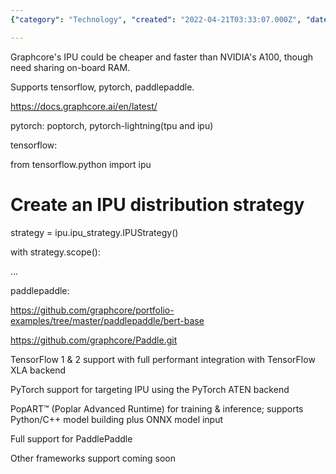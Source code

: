 ```yaml
---
{"category": "Technology", "created": "2022-04-21T03:33:07.000Z", "date": "2022-04-21 03:33:07", "description": "Graphcore's Innovative Processing Unit (IPU) is a highly efficient and faster solution compared to NVIDIA's A100. It offers full performance integration with popular frameworks such as TensorFlow, PyTorch, and PaddlePaddle. Graphcore provides open-source resources for these frameworks and features on-board RAM sharing capabilities, making it a cost-effective and quicker alternative.", "modified": "2022-08-19T02:35:20.563Z", "tags": ["acceleration", "AI", "gpu alternative", "graphcore", "hardware"], "title": "Graphcore Support For Ai"}

---
```


Graphcore's IPU could be cheaper and faster than NVIDIA's A100, though need sharing on-board RAM.

Supports tensorflow, pytorch, paddlepaddle.

https://docs.graphcore.ai/en/latest/

pytorch: poptorch, pytorch-lightning(tpu and ipu)

tensorflow:

from tensorflow.python import ipu

# Create an IPU distribution strategy

strategy = ipu.ipu_strategy.IPUStrategy()

with strategy.scope():

...

paddlepaddle:

https://github.com/graphcore/portfolio-examples/tree/master/paddlepaddle/bert-base

https://github.com/graphcore/Paddle.git

TensorFlow 1 & 2 support with full performant integration with TensorFlow XLA backend

PyTorch support for targeting IPU using the PyTorch ATEN backend

PopART™ (Poplar Advanced Runtime) for training & inference; supports Python/C++ model building plus ONNX model input

Full support for PaddlePaddle

Other frameworks support coming soon
